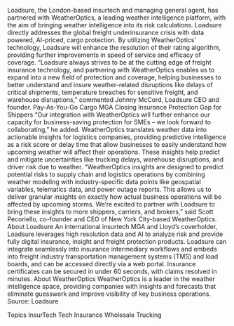 Loadsure, the London-based insurtech and managing general agent, has partnered with WeatherOptics, a leading weather intelligence platform, with the aim of bringing weather intelligence into its risk calculations.
Loadsure directly addresses the global freight underinsurance crisis with data powered, AI-priced, cargo protection. By utilizing WeatherOptics’ technology, Loadsure will enhance the resolution of their rating algorithm, providing further improvements in speed of service and efficacy of coverage.
“Loadsure always strives to be at the cutting edge of freight insurance technology, and partnering with WeatherOptics enables us to expand into a new field of protection and coverage, helping businesses to better understand and insure weather-related disruptions like delays of critical shipments, temperature breaches for sensitive freight, and warehouse disruptions,” commented Johnny McCord, Loadsure CEO and founder.
Pay-As-You-Go Cargo MGA Closing Insurance Protection Gap for Shippers
“Our integration with WeatherOptics will further enhance our capacity for business-saving protection for SMEs – we look forward to collaborating,” he added.
WeatherOptics translates weather data into actionable insights for logistics companies, providing predictive intelligence as a risk score or delay time that allow businesses to easily understand how upcoming weather will affect their operations. These insights help predict and mitigate uncertainties like trucking delays, warehouse disruptions, and driver risk due to weather.
“WeatherOptics insights are designed to predict potential risks to supply chain and logistics operations by combining weather modeling with industry-specific data points like geospatial variables, telematics data, and power outage reports. This allows us to deliver granular insights on exactly how actual business operations will be affected by upcoming storms. We’re excited to partner with Loadsure to bring these insights to more shippers, carriers, and brokers,” said Scott Pecoriello, co-founder and CEO of New York City-based WeatherOptics.
About Loadsure
An international insurtech MGA and Lloyd’s coverholder, Loadsure leverages high resolution data and AI to analyze risk and provide fully digital insurance, insight and freight protection products. Loadsure can integrate seamlessly into insurance intermediary workflows and embeds into freight industry transportation management systems (TMS) and load boards, and can be accessed directly via a web portal. Insurance certificates can be secured in under 60 seconds, with claims resolved in minutes.
About WeatherOptics
WeatherOptics is a leader in the weather intelligence space, providing companies with insights and forecasts that eliminate guesswork and improve visibility of key business operations.
Source: Loadsure

Topics
InsurTech
Tech
Insurance Wholesale
Trucking
